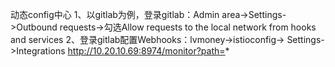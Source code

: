 动态config中心
1、以gitlab为例，登录gitlab：Admin area->Settings->Outbound requests->勾选Allow requests to the local network from hooks and services
2、登录gitlab配置Webhooks：lvmoney->istioconfig-> Settings->Integrations http://10.20.10.69:8974/monitor?path=*

